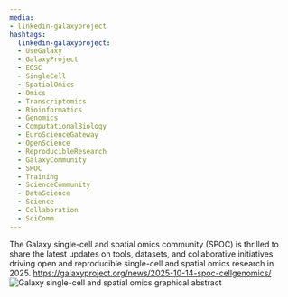 ```yaml
---
media:
- linkedin-galaxyproject
hashtags:
  linkedin-galaxyproject:
  - UseGalaxy
  - GalaxyProject
  - EOSC
  - SingleCell
  - SpatialOmics
  - Omics
  - Transcriptomics
  - Bioinformatics
  - Genomics
  - ComputationalBiology
  - EuroScienceGateway
  - OpenScience
  - ReproducibleResearch
  - GalaxyCommunity
  - SPOC
  - Training
  - ScienceCommunity
  - DataScience
  - Science
  - Collaboration
  - SciComm
---
```

The Galaxy single-cell and spatial omics community (SPOC) is thrilled to share the latest updates on tools, datasets, and collaborative initiatives driving open and reproducible single-cell and spatial omics research in 2025.
https://galaxyproject.org/news/2025-10-14-spoc-cellgenomics/
![Galaxy single-cell and spatial omics graphical abstract](https://galaxyproject.org/assets/static/graphical_abstract.f6ff8a4.066c2330b46e13ce11925df37504b3f4.jpg)